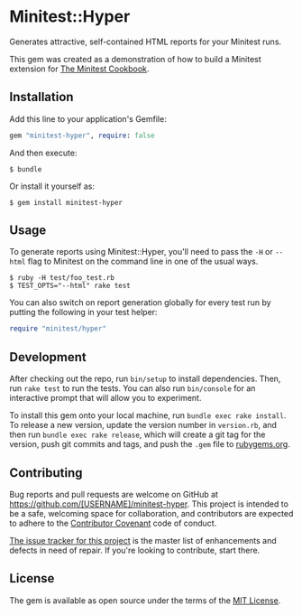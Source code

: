 # Minitest::Hyper

Generates attractive, self-contained HTML reports for your Minitest runs.

This gem was created as a demonstration of how to build a Minitest extension for [The Minitest Cookbook](http://chriskottom.com/minitestcookbook/).

## Installation

Add this line to your application's Gemfile:

```ruby
gem "minitest-hyper", require: false
```

And then execute:

    $ bundle

Or install it yourself as:

    $ gem install minitest-hyper

## Usage

To generate reports using Minitest::Hyper, you'll need to pass the `-H` or `--html` flag to Minitest on the command line in one of the usual ways.

    $ ruby -H test/foo_test.rb
    $ TEST_OPTS="--html" rake test

You can also switch on report generation globally for every test run by putting the following in your test helper:

```ruby
require "minitest/hyper"
```

## Development

After checking out the repo, run `bin/setup` to install dependencies. Then, run `rake test` to run the tests. You can also run `bin/console` for an interactive prompt that will allow you to experiment.

To install this gem onto your local machine, run `bundle exec rake install`. To release a new version, update the version number in `version.rb`, and then run `bundle exec rake release`, which will create a git tag for the version, push git commits and tags, and push the `.gem` file to [rubygems.org](https://rubygems.org).

## Contributing

Bug reports and pull requests are welcome on GitHub at https://github.com/[USERNAME]/minitest-hyper. This project is intended to be a safe, welcoming space for collaboration, and contributors are expected to adhere to the [Contributor Covenant](contributor-covenant.org) code of conduct.

[The issue tracker for this project](https://github.com/[USERNAME]/minitest-hyper/issues) is the master list of enhancements and defects in need of repair.  If you're looking to contribute, start there.

## License

The gem is available as open source under the terms of the [MIT License](http://opensource.org/licenses/MIT).

